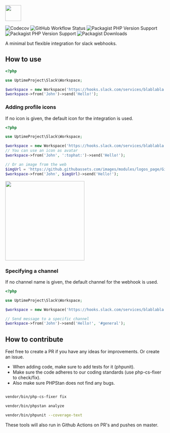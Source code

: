 <a href="https://uptimeproject.io" target="_blank"><img src="https://uptimeproject.io/img/logo.png" height="50px" /></a>

![Codecov](https://img.shields.io/codecov/c/github/uptimeproject/slack?style=flat-square)
![GitHub Workflow Status](https://img.shields.io/github/workflow/status/uptimeproject/slack/CI?style=flat-square)
![Packagist PHP Version Support](https://img.shields.io/packagist/php-v/uptimeproject/slack?style=flat-square)
![Packagist PHP Version Support](https://img.shields.io/packagist/v/uptimeproject/slack?style=flat-square)
![Packagist Downloads](https://img.shields.io/packagist/dt/uptimeproject/slack?style=flat-square)

A minimal but flexible integration for slack webhooks.

## How to use

```php
<?php

use UptimeProject\Slack\Workspace;

$workspace = new Workspace('https://hooks.slack.com/services/blablabla');
$workspace->from('John')->send('Hello!');
```

### Adding profile icons

If no icon is given, the default icon for the integration is used. 

```php
<?php

use UptimeProject\Slack\Workspace;

$workspace = new Workspace('https://hooks.slack.com/services/blablabla');
// You can use an icon as avatar
$workspace->from('John', ':tophat:')->send('Hello!');

// Or an image from the web
$imgUrl = 'https://github.githubassets.com/images/modules/logos_page/GitHub-Mark.png';
$workspace->from('John', $imgUrl)->send('Hello!');
```

<img src="https://i.imgur.com/Qrv3Byk.png" width="250px" />

### Specifying a channel

If no channel name is given, the default channel for the webhook is used.

```php
<?php

use UptimeProject\Slack\Workspace;

$workspace = new Workspace('https://hooks.slack.com/services/blablabla');

// Send message to a specific channel
$workspace->from('John')->send('Hello!', '#general');
```

## How to contribute

Feel free to create a PR if you have any ideas for improvements. Or create an issue.

* When adding code, make sure to add tests for it (phpunit).
* Make sure the code adheres to our coding standards (use php-cs-fixer to check/fix). 
* Also make sure PHPStan does not find any bugs.

```bash

vendor/bin/php-cs-fixer fix

vendor/bin/phpstan analyze

vendor/bin/phpunit --coverage-text

```

These tools will also run in Github Actions on PR's and pushes on master.
